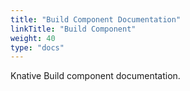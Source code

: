 ```yaml
---
title: "Build Component Documentation"
linkTitle: "Build Component"
weight: 40
type: "docs"
---
```


Knative Build component documentation.

